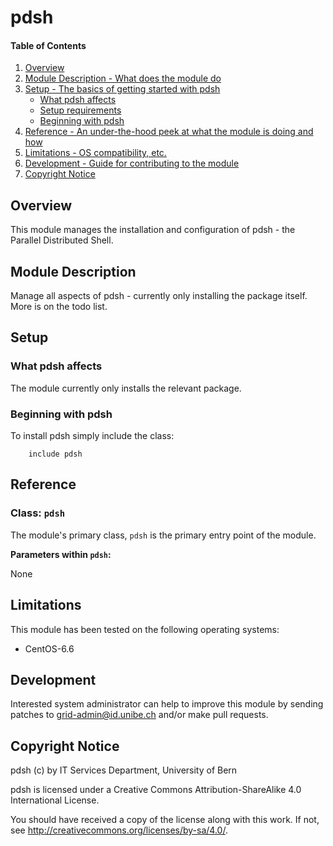 # pdsh

#### Table of Contents

1. [Overview](#overview)
2. [Module Description - What does the module do](#module-description)
3. [Setup - The basics of getting started with pdsh](#setup)
    * [What pdsh affects](#what-pdsh-affects)
    * [Setup requirements](#setup-requirements)
    * [Beginning with pdsh](#beginning-with-pdsh)
4. [Reference - An under-the-hood peek at what the module is doing and how](#reference)
5. [Limitations - OS compatibility, etc.](#limitations)
6. [Development - Guide for contributing to the module](#development)
7. [Copyright Notice](#copyright)

## Overview

This module manages the installation and configuration of pdsh - the Parallel Distributed Shell.

## Module Description

Manage all aspects of pdsh - currently only installing the package itself. More is on the todo list.

## Setup

### What pdsh affects

The module currently only installs the relevant package.

### Beginning with pdsh

To install pdsh simply include the class:

```puppet
    include pdsh
```

## Reference

### Class: `pdsh`

The module's primary class, `pdsh` is the primary entry point of the module.

**Parameters within `pdsh`:**

None

## Limitations

This module has been tested on the following operating systems:

* CentOS-6.6

## Development

Interested system administrator can help to improve this module by sending patches to grid-admin@id.unibe.ch and/or make pull requests.

## Copyright Notice

pdsh (c) by IT Services Department, University of Bern

pdsh is licensed under a
Creative Commons Attribution-ShareAlike 4.0 International License.

You should have received a copy of the license along with this
work. If not, see <http://creativecommons.org/licenses/by-sa/4.0/>.
